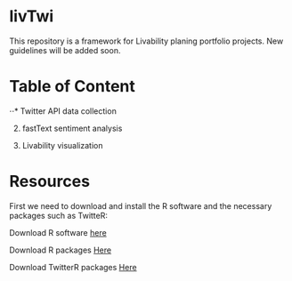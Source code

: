 # livTwi
This repository is a framework for Livability planing portfolio projects. New guidelines will be added soon.

# Table of Content
⋅⋅* Twitter API data collection

2. fastText sentiment analysis

3. Livability visualization

# Resources

First we need to download and install the R software and the necessary packages such as TwitteR:

Download R software [here](https://cran.r-project.org/bin/macosx/)

Download R packages [Here](https://cran.r-project.org/web/packages/nat/vignettes/Installation.html)

Download TwitterR packages [Here]( )
